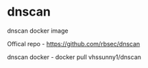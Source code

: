 # dnscan
dnscan docker image

Offical repo - https://github.com/rbsec/dnscan 

dnscan docker - docker pull vhssunny1/dnscan
